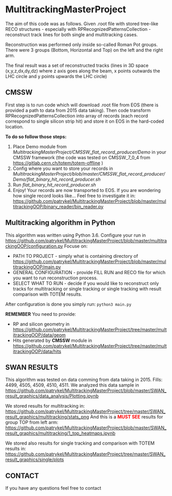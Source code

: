 # MultitrackingMasterProject

The aim of this code was as follows.
Given .root file with stored tree-like RECO structures - especially with RPRecognizedPatternsCollection - reconstruct track lines for both single and multitracking cases.

Reconstruction was performed only inside so-called Roman Pot groups.
There were 3 groups (Bottom, Horizontal and Top) on the left and the right arm.

The final result was a set of reconstructed tracks (lines in 3D space (x,y,z,dx,dy,dz) where z axis goes along the beam, x points outwards the LHC circle and y points upwards the LHC circle)


## CMSSW

First step is to run code which will download .root file from EOS (there is provided a path to data from 2015 data taking). Then code transform RPRecognizedPatternsCollection into array of records (each record correspond to single silicon strip hit) and store it on EOS in the hard-coded location.

**To do so follow those steps:**
1. Place Demo module from *MultitrackingMasterProject/CMSSW_flat_record_producer/Demo* in your CMSSW framework (the code was tested on CMSSW_7_0_4 from <https://gitlab.cern.ch/totem/totem-offline> )
2. Config where you want to store your records in *MultitrackingMasterProject/blob/master/CMSSW_flat_record_producer/Demo/flat_binary_hit_record_producer.sh*
3. Run *flat_binary_hit_record_producer.sh* 
4. Enjoy! Your records are now transported to EOS. If you are wondering how single record looks like... Feel free to investigate it in: <https://github.com/patrykel/MultitrackingMasterProject/blob/master/multitrackingOOP/binary_reader/bin_reader.py>

## Multitracking algorithm in Python

This algorithm was written using Python 3.6.
Configure your run in <https://github.com/patrykel/MultitrackingMasterProject/blob/master/multitrackingOOP/configuration.py>
Focuse on:
* PATH TO PROJECT - simply what is containing directory of <https://github.com/patrykel/MultitrackingMasterProject/blob/master/multitrackingOOP/main.py>
* GENERAL CONFIGURATION - provide FILL RUN and RECO file for which you want to run reconstruction process.
* SELECT WHAT TO RUN - decide if you would like to reconstruct only tracks for multitracking or single tracking or single tracking with result comparison with TOTEM results.

After configuration is done you simply run:
`python3 main.py`

**REMEMBER** You need to provide:
* RP and silicon geometry in https://github.com/patrykel/MultitrackingMasterProject/tree/master/multitrackingOOP/data/geom
* Hits generated by **CMSSW** module in https://github.com/patrykel/MultitrackingMasterProject/tree/master/multitrackingOOP/data/hits


## SWAN RESULTS

This algorithm was tested on data comming from data taking in 2015. Fills: 4499, 4505, 4509, 4510, 4511.
We analyzed this data sample in <https://github.com/patrykel/MultitrackingMasterProject/blob/master/SWAN_result_graphics/data_analysis/Plotting.ipynb>

We stored results for multitracking in:
<https://github.com/patrykel/MultitrackingMasterProject/tree/master/SWAN_result_graphics/multitracking/stats_png>
And this is a <span style="color:red">**MUST SEE**</span> results for group TOP from left arm:
<https://github.com/patrykel/MultitrackingMasterProject/blob/master/SWAN_result_graphics/multitracking/1_top_heatmaps.ipynb>

We stored also results for single tracking and comparison with TOTEM results in:
<https://github.com/patrykel/MultitrackingMasterProject/tree/master/SWAN_result_graphics/single/plots>

## CONTACT

If you have any questions feel free to contact
